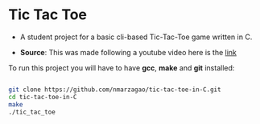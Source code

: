 # Tic Tac Toe

- A student project for a basic cli-based Tic-Tac-Toe game written in C.

- **Source**: This was made following a youtube video here is the <a href='www.google.com'>link</a>

To run this project you will have to have **gcc**, **make** and **git** installed:
```bash

git clone https://github.com/nmarzagao/tic-tac-toe-in-C.git
cd tic-tac-toe-in-C
make
./tic_tac_toe
``` 
